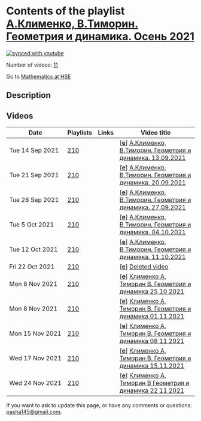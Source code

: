 # Contents of the playlist [А.Клименко, В.Тиморин. Геометрия и динамика. Осень 2021](https://www.youtube.com/playlist?list=PLq3E5oubNNoDUEhSn6ruzvKmSNeRBtR_j)

[![synced with youtube](https://img.shields.io/github/last-commit/mathphysschool/mathphysschool.github.io/autoupdate1?label=synced%20with%20youtube)](https://github.com/mathphysschool/mathphysschool.github.io/commits/autoupdate1)

Number of videos: [11](#videos)

Go to [Mathematics at HSE](../README.md)

## Description



## Videos

|Date|Playlists|Links|Video title|
|---|---|---|---|
| Tue&nbsp;14&nbsp;Sep&nbsp;2021 | [210](../playlists/210 "А.Клименко, В.Тиморин. Геометрия и динамика. Осень 2021") |  | [[**e**](https://studio.youtube.com/video/1qK243sb-KA/edit "Edit")] [А.Клименко, В.Тиморин. Геометрия и динамика. 13.09.2021](https://www.youtube.com/watch?v=1qK243sb-KA&list=PLq3E5oubNNoDUEhSn6ruzvKmSNeRBtR_j) |
| Tue&nbsp;21&nbsp;Sep&nbsp;2021 | [210](../playlists/210 "А.Клименко, В.Тиморин. Геометрия и динамика. Осень 2021") |  | [[**e**](https://studio.youtube.com/video/J18EXlURyHg/edit "Edit")] [А.Клименко, В.Тиморин. Геометрия и динамика. 20.09.2021](https://www.youtube.com/watch?v=J18EXlURyHg&list=PLq3E5oubNNoDUEhSn6ruzvKmSNeRBtR_j) |
| Tue&nbsp;28&nbsp;Sep&nbsp;2021 | [210](../playlists/210 "А.Клименко, В.Тиморин. Геометрия и динамика. Осень 2021") |  | [[**e**](https://studio.youtube.com/video/x3ByG2NuCT4/edit "Edit")] [А.Клименко, В.Тиморин. Геометрия и динамика. 27.09.2021](https://www.youtube.com/watch?v=x3ByG2NuCT4&list=PLq3E5oubNNoDUEhSn6ruzvKmSNeRBtR_j) |
| Tue&nbsp;5&nbsp;Oct&nbsp;2021 | [210](../playlists/210 "А.Клименко, В.Тиморин. Геометрия и динамика. Осень 2021") |  | [[**e**](https://studio.youtube.com/video/AHzkMWQ3wSY/edit "Edit")] [А.Клименко, В.Тиморин. Геометрия и динамика. 04.10.2021](https://www.youtube.com/watch?v=AHzkMWQ3wSY&list=PLq3E5oubNNoDUEhSn6ruzvKmSNeRBtR_j) |
| Tue&nbsp;12&nbsp;Oct&nbsp;2021 | [210](../playlists/210 "А.Клименко, В.Тиморин. Геометрия и динамика. Осень 2021") |  | [[**e**](https://studio.youtube.com/video/7WXiOcxGOH0/edit "Edit")] [А.Клименко, В.Тиморин. Геометрия и динамика. 11.10.2021](https://www.youtube.com/watch?v=7WXiOcxGOH0&list=PLq3E5oubNNoDUEhSn6ruzvKmSNeRBtR_j) |
| Fri&nbsp;22&nbsp;Oct&nbsp;2021 | [210](../playlists/210 "А.Клименко, В.Тиморин. Геометрия и динамика. Осень 2021") |  | [[**e**](https://studio.youtube.com/video/rFX85ljfkyY/edit "Edit")] [Deleted video](https://www.youtube.com/watch?v=rFX85ljfkyY&list=PLq3E5oubNNoDUEhSn6ruzvKmSNeRBtR_j "This video is unavailable.") |
| Mon&nbsp;8&nbsp;Nov&nbsp;2021 | [210](../playlists/210 "А.Клименко, В.Тиморин. Геометрия и динамика. Осень 2021") |  | [[**e**](https://studio.youtube.com/video/sffvYUMmvPs/edit "Edit")] [Клименко А,  Тиморин  В. Геометрия и динамика 25 10 2021](https://www.youtube.com/watch?v=sffvYUMmvPs&list=PLq3E5oubNNoDUEhSn6ruzvKmSNeRBtR_j) |
| Mon&nbsp;8&nbsp;Nov&nbsp;2021 | [210](../playlists/210 "А.Клименко, В.Тиморин. Геометрия и динамика. Осень 2021") |  | [[**e**](https://studio.youtube.com/video/6bQuSACf5yg/edit "Edit")] [Клименко А, Тиморин В. Геометрия и динамика 01 11 2021](https://www.youtube.com/watch?v=6bQuSACf5yg&list=PLq3E5oubNNoDUEhSn6ruzvKmSNeRBtR_j) |
| Mon&nbsp;15&nbsp;Nov&nbsp;2021 | [210](../playlists/210 "А.Клименко, В.Тиморин. Геометрия и динамика. Осень 2021") |  | [[**e**](https://studio.youtube.com/video/7pef8MHVgvQ/edit "Edit")] [Клименко А,  Тиморин В. Геометрия и динамика 08 11 2021](https://www.youtube.com/watch?v=7pef8MHVgvQ&list=PLq3E5oubNNoDUEhSn6ruzvKmSNeRBtR_j) |
| Wed&nbsp;17&nbsp;Nov&nbsp;2021 | [210](../playlists/210 "А.Клименко, В.Тиморин. Геометрия и динамика. Осень 2021") |  | [[**e**](https://studio.youtube.com/video/jG-CMa3mw8Y/edit "Edit")] [Клименко А, Тиморин В.  Геометрия и динамика 15.11.2021](https://www.youtube.com/watch?v=jG-CMa3mw8Y&list=PLq3E5oubNNoDUEhSn6ruzvKmSNeRBtR_j) |
| Wed&nbsp;24&nbsp;Nov&nbsp;2021 | [210](../playlists/210 "А.Клименко, В.Тиморин. Геометрия и динамика. Осень 2021") |  | [[**e**](https://studio.youtube.com/video/2XDtTs0xCHw/edit "Edit")] [Клименко А, Тиморин В  Геометрия и динамика 22 11 2021](https://www.youtube.com/watch?v=2XDtTs0xCHw&list=PLq3E5oubNNoDUEhSn6ruzvKmSNeRBtR_j) |


 If you want to ask to update this page, or have any comments or questions: <pasha145@gmail.com>.